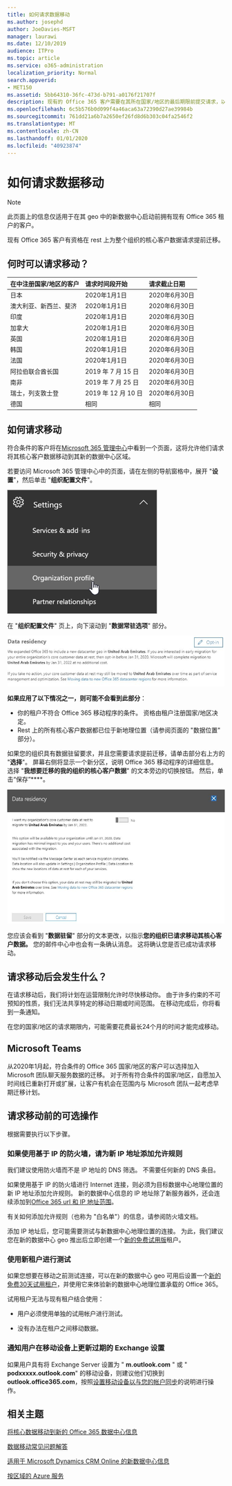 ```yaml
---
title: 如何请求数据移动
ms.author: josephd
author: JoeDavies-MSFT
manager: laurawi
ms.date: 12/10/2019
audience: ITPro
ms.topic: article
ms.service: o365-administration
localization_priority: Normal
search.appverid:
- MET150
ms.assetid: 5bb64310-36fc-473d-b791-a0176f21707f
description: 现有的 Office 365 客户需要在其所在国家/地区的最后期限前提交请求，以便将参与 Office 365 服务的客户数据移到其新地理位置。
ms.openlocfilehash: 6c5b576b0d099f4a46aca63a72390d27ae39984b
ms.sourcegitcommit: 761dd21a6b7a2650ef26fd8d6b303c04fa2546f2
ms.translationtype: MT
ms.contentlocale: zh-CN
ms.lasthandoff: 01/01/2020
ms.locfileid: "40923874"
---
```

# <a name="how-to-request-your-data-move"></a>如何请求数据移动

> [!NOTE]
> 此页面上的信息仅适用于在其 geo 中的新数据中心启动前拥有现有 Office 365 租户的客户。 
  
现有 Office 365 客户有资格在 rest 上为整个组织的核心客户数据请求提前迁移。  
  
## <a name="when-can-i-request-a-move"></a>何时可以请求移动？

|**在中注册国家/地区的客户**|**请求时间段开始**|**请求截止日期**|
|:-----|:-----|:-----|
|日本  <br/> |2020年1月1日  <br/> |2020年6月30日  <br/> |
|澳大利亚、新西兰、斐济  <br/> |2020年1月1日  <br/> |2020年6月30日  <br/> |
|印度  <br/> |2020年1月1日  <br/> |2020年6月30日  <br/> |
|加拿大  <br/> |2020年1月1日  <br/> |2020年6月30日  <br/> |
|英国  <br/> |2020年1月1日  <br/> |2020年6月30日  <br/> |
|韩国  <br/> |2020年1月1日  <br/> |2020年6月30日  <br/> |
|法国  <br/> |2020年1月1日  <br/> |2020年6月30日  <br/> |
|阿拉伯联合酋长国  <br/> |2019 年 7 月 15 日  <br/> |2020年6月30日  <br/> |
|南非  <br/> |2019 年 7 月 25 日  <br/> |2020年6月30日  <br/> |
|瑞士，列支敦士登  <br/> |2019 年 12 月 10 日  <br/> |2020年6月30日  <br/> |
|德国  <br/> |相同  <br/> |相同  <br/> |
   
## <a name="how-to-request-a-move"></a>如何请求移动

符合条件的客户将在[Microsoft 365 管理中心](https://aka.ms/365admin)中看到一个页面，这将允许他们请求将其核心客户数据移动到其新的数据中心区域。  
  
若要访问 Microsoft 365 管理中心中的页面，请在左侧的导航窗格中，展开 "**设置**"，然后单击 "**组织配置文件**"。
  
![突出显示了组织配置文件的 "设置" 菜单](media/22799fac-32b4-4f79-ae60-3f6ffb7cfbd7.png)
  
在 "**组织配置文件**" 页上，向下滚动到 "**数据常驻选项**" 部分。 
  
![数据派驻卡](media/dataresidencyae.jpg)
  
**如果应用了以下情况之一，则可能不会看到此部分**：
- 你的租户不符合 Office 365 移动程序的条件。  资格由租户注册国家/地区决定。
- Rest 上的所有核心客户数据都已位于新地理位置（请参阅页面的 "数据位置" 部分）。 
  
如果您的组织具有数据驻留要求，并且您需要请求提前迁移，请单击部分右上方的 "**选择**"。 屏幕右侧将显示一个新分区，说明 Office 365 移动程序的详细信息。 选择 "**我想要迁移的我的组织的核心客户数据**" 的文本旁边的切换按钮。 然后，单击“保存”****。
  
![数据中心选择操作屏幕](media/dataresidencyflyoutae.jpg)
  
您应该会看到 "**数据驻留**" 部分的文本更改，以指示**您的组织已请求移动其核心客户数据。** 您的邮件中心中也会有一条确认消息。 这将确认您是否已成功请求移动。 


  
## <a name="what-happens-after-requesting-a-move"></a>请求移动后会发生什么？

在请求移动后，我们将计划在运营限制允许时尽快移动你。 由于许多约束的不可预知的性质，我们无法共享特定的移动日期或时间范围。 在移动完成后，你将看到一条通知。
  
在您的国家/地区的请求期限内，可能需要花费最长24个月的时间才能完成移动。
  
## <a name="microsoft-teams"></a>Microsoft Teams

从2020年1月起，符合条件的 Office 365 国家/地区的客户可以选择加入 Microsoft 团队聊天服务数据的迁移。  对于所有符合条件的国家/地区，自愿加入时间线已重新打开或扩展，让客户有机会在范围内与 Microsoft 团队一起考虑早期迁移计划。   

## <a name="optional-actions-before-you-request-a-move"></a>请求移动前的可选操作

根据需要执行以下步骤。
  
### <a name="if-you-use-an-ip-based-firewall-add-allow-rules-for-the-new-ip-addresses"></a>如果使用基于 IP 的防火墙，请为新 IP 地址添加允许规则

我们建议使用防火墙而不是 IP 地址的 DNS 筛选。 不需要任何新的 DNS 条目。
  
如果使用基于 IP 的防火墙进行 Internet 连接，则必须为目标数据中心地理位置的新 IP 地址添加允许规则。 新的数据中心信息的 IP 地址除了新服务器外，还会连续添加到[Office 365 url 和 IP 地址范围](https://go.microsoft.com/fwlink/p/?LinkId=229631)。
  
有关如何添加允许规则（也称为 "白名单"）的信息，请参阅防火墙文档。
  
添加 IP 地址后，您可能需要测试与新数据中心地理位置的连接。 为此，我们建议您在新的数据中心 geo 推出后立即创建一个[新的免费试用版](https://go.microsoft.com/fwlink/?LinkId=522463)租户。 
  
### <a name="test-using-a-new-tenant"></a>使用新租户进行测试

如果您想要在移动之前测试连接，可以在新的数据中心 geo 可用后设置一个[新的免费30天试用租户](https://go.microsoft.com/fwlink/?LinkId=522463)，并使用它来体验新的数据中心地理位置承载的 Office 365。 
  
试用租户无法与现有租户结合使用：
  
- 用户必须使用单独的试用帐户进行测试。
    
- 没有办法在租户之间移动数据。
    
### <a name="notify-users-to-update-out-of-date-exchange-settings-on-mobile-devices"></a>通知用户在移动设备上更新过期的 Exchange 设置

如果用户具有将 Exchange Server 设置为 " **m.outlook.com** " 或 " **podxxxxx.outlook.com**" 的移动设备，则建议他们切换到**outlook.office365.com**，按照[设置移动设备以与您的帐户同步](https://support.office.com/article/c9139caf-01ab-41a0-827c-3c06ee569ed3)的说明进行操作。

## <a name="related-topics"></a>相关主题

[将核心数据移动到新的 Office 365 数据中心信息](moving-data-to-new-datacenter-geos.md)

[数据移动常见问题解答](data-move-faq.md)

[适用于 Microsoft Dynamics CRM Online 的新数据中心信息](https://go.microsoft.com/fwlink/p/?Linkid=615924)
  
[按区域的 Azure 服务](https://azure.microsoft.com/regions/)
  

